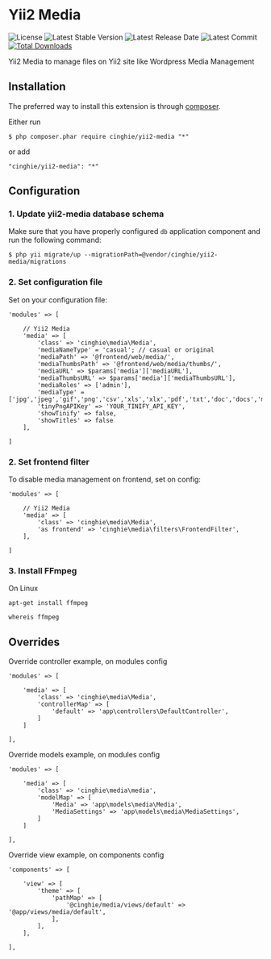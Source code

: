 # Yii2 Media

![License](https://img.shields.io/packagist/l/cinghie/yii2-media.svg)
![Latest Stable Version](https://img.shields.io/github/release/cinghie/yii2-media.svg)
![Latest Release Date](https://img.shields.io/github/release-date/cinghie/yii2-media.svg)
![Latest Commit](https://img.shields.io/github/last-commit/cinghie/yii2-media.svg)
[![Total Downloads](https://img.shields.io/packagist/dt/cinghie/yii2-media.svg)](https://packagist.org/packages/cinghie/yii2-media)

Yii2 Media to manage files on Yii2 site like Wordpress Media Management

Installation
-----------------

The preferred way to install this extension is through [composer](http://getcomposer.org/download/).

Either run

```
$ php composer.phar require cinghie/yii2-media "*"
```

or add

```
"cinghie/yii2-media": "*"
```

Configuration
-----------------

### 1. Update yii2-media database schema

Make sure that you have properly configured `db` application component
and run the following command:
```
$ php yii migrate/up --migrationPath=@vendor/cinghie/yii2-media/migrations
```

### 2. Set configuration file

Set on your configuration file:

```
'modules' => [ 

	// Yii2 Media
	'media' => [
		'class' => 'cinghie\media\Media',
		'mediaNameType' = 'casual'; // casual or original
		'mediaPath' => '@frontend/web/media/',  
		'mediaThumbsPath' => '@frontend/web/media/thumbs/',  
		'mediaURL' => $params['media']['mediaURL'],  
		'mediaThumbsURL' => $params['media']['mediaThumbsURL'],  
		'mediaRoles' => ['admin'],
		'mediaType' = ['jpg','jpeg','gif','png','csv','xls','xlx','pdf','txt','doc','docs','mp3','mp4'];  
		'tinyPngAPIKey' => 'YOUR_TINIFY_API_KEY',
		'showTinify' => false,
		'showTitles' => false
	],
	
]	
```

### 2. Set frontend filter

To disable media management on frontend, set on config: 

```
'modules' => [ 

	// Yii2 Media
	'media' => [
		'class' => 'cinghie\media\Media',
		'as frontend' => 'cinghie\media\filters\FrontendFilter',
	],
	
]	
```

### 3. Install FFmpeg

On Linux

```
apt-get install ffmpeg

whereis ffmpeg
```

## Overrides

Override controller example, on modules config

```
'modules' => [ 

	'media' => [
		'class' => 'cinghie\media\Media',
		'controllerMap' => [
			'default' => 'app\controllers\DefaultController',
		]
	]
	
],
```

Override models example, on modules config

```
'modules' => [ 

	'media' => [
		'class' => 'cinghie\media\media',
		'modelMap' => [
			'Media' => 'app\models\media\Media',
			'MediaSettings' => 'app\models\media\MediaSettings',
		]
	]
	
],
```

Override view example, on components config

```
'components' => [ 

	'view' => [
		'theme' => [
			'pathMap' => [
				'@cinghie/media/views/default' => '@app/views/media/default',
			],
		],
	],
	
],
```
